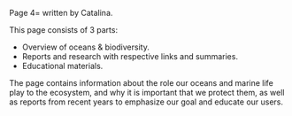 Page 4= written by Catalina.

This page consists of 3 parts: 
- Overview of oceans & biodiversity.
- Reports and research with respective links and summaries.
- Educational materials.

The page contains information about the role our oceans and marine life play to the ecosystem, and why it is important that we protect them, as well as reports from recent years to emphasize our goal and educate our users.